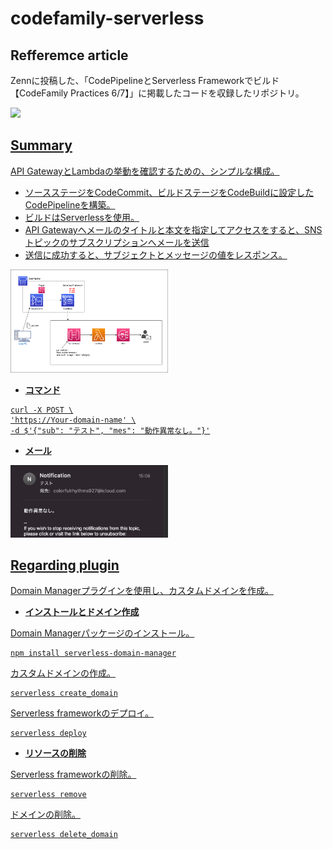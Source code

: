 # codefamily-serverless
## Refferemce article
Zennに投稿した、「CodePipelineとServerless Frameworkでビルド【CodeFamily Practices 6/7】」に掲載したコードを収録したリポジトリ。

<a href="https://zenn.dev/lifewithpiano/articles/codefamily_cloudformation"><img src="images/codefamily_cloudformation_zenn.png" width="50%">
## Summary
API GatewayとLambdaの挙動を確認するための、シンプルな構成。

* ソースステージをCodeCommit、ビルドステージをCodeBuildに設定したCodePipelineを構築。
* ビルドはServerlessを使用。
* API Gatewayへメールのタイトルと本文を指定してアクセスをすると、SNSトピックのサブスクリプションへメールを送信
* 送信に成功すると、サブジェクトとメッセージの値をレスポンス。

<img src="images/api-serverless.drawio.png" width="50%">

* __コマンド__

```
curl -X POST \
'https://Your-domain-name' \
-d $'{"sub": "テスト", "mes": "動作異常なし。"}'
```
* __メール__

<img src="images/apicf16.png" width="50%">

## Regarding plugin

Domain Managerプラグインを使用し、カスタムドメインを作成。

* __インストールとドメイン作成__
  
Domain Managerパッケージのインストール。

```
npm install serverless-domain-manager
```
カスタムドメインの作成。

```
serverless create_domain
```
Serverless frameworkのデプロイ。

```
serverless deploy
```
* __リソースの削除__

Serverless frameworkの削除。

```
serverless remove
```
ドメインの削除。

```
serverless delete_domain
```